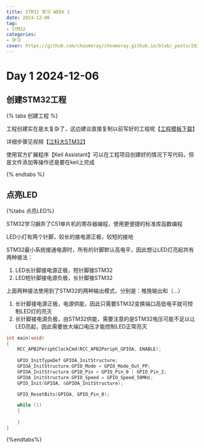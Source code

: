 ```yaml
---
title: STM32 学习 WEEK 1
date: 2024-12-06
tag:
- STM32
categories: 
- 学习
cover: https://github.com/choomoray/choomoray.github.io/blob/_posts/2024/2024-12-12%20STM32%E5%AD%A6%E4%B9%A0%20WEEK%201/%E5%B0%81%E9%9D%A2.jpg?raw=true
---
```








# Day 1 2024-12-06

## 创建STM32工程

{% tabs 创建工程 %}


<!--tab 模板下载-->

工程创建实在是太复杂了，这边建议直接复制以前写好的工程呢【[工程模板下载](https://github.com/choomoray/choomoray.github.io/raw/refs/heads/file/STM32/STM32%E5%B7%A5%E7%A8%8B%E6%A8%A1%E6%9D%BF.zip)】

<!--endtab-->

<!-- tab 详细步骤-->

详细步骤见视频【[江科大STM32](https://www.bilibili.com/video/BV1th411z7sn?t=228.8&p=4)】

<!--endtab-->

<!-- tab VsCode-->

使用官方扩展程序【Keil Assistant】可以在工程项目创建好的情况下写代码，但是文件添加等操作还是要在keil上完成

<!--endtab-->

{% endtabs %}



## 点亮LED

{%tabs 点亮LED%}

<!-- tab 1-->

STM32学习摒弃了C51单片机的寄存器编程，使用更便捷的标准库函数编程

LED小灯有两个针脚，较长的接电源正极，较短的接地

STM32最小系统接通电源时，所有的针脚默认高电平，因此想让LED灯亮起共有两种接法：

1. LED长针脚接电源正极，短针脚接STM32
2. LED短针脚接电源负极，长针脚接STM32

上面两种接法使用到了STM32的两种输出模式，分别是：推挽输出和（...）

1. 长针脚接电源正极，电源供能，因此只需要STM32变换端口高低电平就可控制LED灯的亮灭
2. 长针脚接电源负极，由STM32供能，需要注意的是STM32电压可能不足以让LED亮起，因此需要放大端口电压才能控制LED正常亮灭

<!--endtab-->





<!-- tab 代码实现-->



```c
int main(void)
{
	RCC_APB2PeriphClockCmd(RCC_APB2Periph_GPIOA, ENABLE);
	
	GPIO_InitTypeDef GPIOA_InitStructure;
	GPIOA_InitStructure.GPIO_Mode = GPIO_Mode_Out_PP;
	GPIOA_InitStructure.GPIO_Pin = GPIO_Pin_0 | GPIO_Pin_2;
	GPIOA_InitStructure.GPIO_Speed = GPIO_Speed_50MHz;
	GPIO_Init(GPIOA, &GPIOA_InitStructure);

	GPIO_ResetBits(GPIOA, GPIO_Pin_0);

	while (1)
	{
		
	}
}
```





<!--endtab-->





<!-- tab 要点-->



<!--endtab-->

{%endtabs%}















